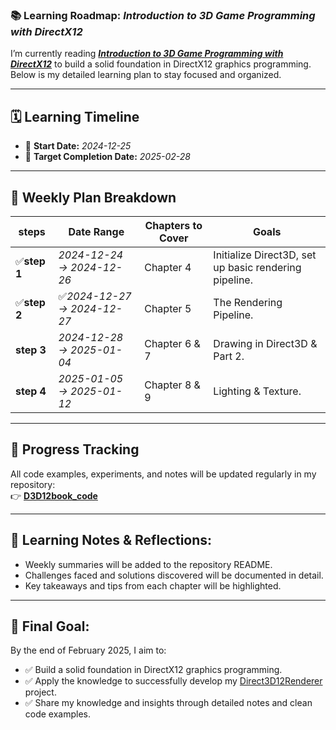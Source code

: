 ### 📚 **Learning Roadmap: *Introduction to 3D Game Programming with DirectX12***  

I’m currently reading **[*Introduction to 3D Game Programming with DirectX12*](https://www.google.co.uk/books/edition/Introduction_to_3D_Game_Programming_with/gj6TDgAAQBAJ?hl=en&gbpv=0)** to build a solid foundation in DirectX12 graphics programming. Below is my detailed learning plan to stay focused and organized.  

---

## 🗓️ **Learning Timeline**  
- 📆 **Start Date:** *2024-12-25*  
- 🎯 **Target Completion Date:** *2025-02-28*  

---

## 📖 **Weekly Plan Breakdown**  

| **steps** | **Date Range** | **Chapters to Cover** | **Goals** |  
|----------|---------------|-----------------------|----------|  
| ✅**step 1** | *2024-12-24 → 2024-12-26* | Chapter 4 | Initialize Direct3D, set up basic rendering pipeline.  |  
| ✅**step 2** | ✅*2024-12-27 → 2024-12-27* | Chapter 5 | The Rendering Pipeline. |  
|   **step 3** | *2024-12-28 → 2025-01-04* | Chapter 6 & 7 | Drawing in Direct3D & Part 2. |  
|   **step 4** | *2025-01-05 → 2025-01-12* | Chapter 8 & 9 | Lighting & Texture. |  

---

## 📂 **Progress Tracking**  
All code examples, experiments, and notes will be updated regularly in my repository:  
👉 [**D3D12book_code**](https://github.com/Yuqian-He/D3D12book_code)  

---

## 📝 **Learning Notes & Reflections:**  
- Weekly summaries will be added to the repository README.  
- Challenges faced and solutions discovered will be documented in detail.  
- Key takeaways and tips from each chapter will be highlighted.  

---

## 🎯 **Final Goal:**  
By the end of February 2025, I aim to:  
- ✅ Build a solid foundation in DirectX12 graphics programming.
- ✅ Apply the knowledge to successfully develop my [Direct3D12Renderer](https://github.com/Yuqian-He/Direct3D12Renderer) project.  
- ✅ Share my knowledge and insights through detailed notes and clean code examples.  

